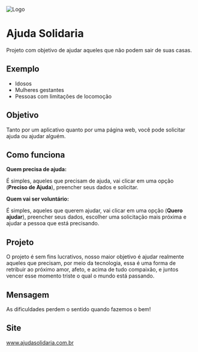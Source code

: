 ![Logo](https://github.com/ralmsdeveloper/ajudasolidaria/blob/master/assets/arte_app.png)

# Ajuda Solidaria
Projeto com objetivo de ajudar aqueles que não podem sair de suas casas.

## Exemplo
- Idosos
- Mulheres gestantes
- Pessoas com limitações de locomoção


## Objetivo
Tanto por um aplicativo quanto por uma página web, você pode solicitar ajuda ou ajudar alguém.

## Como funciona

**Quem precisa de ajuda:**

É simples, aqueles que precisam de ajuda, vai clicar em uma opção (**Preciso de Ajuda**), preencher seus dados e solicitar.



**Quem vai ser voluntário:**

É simples, aqueles que querem ajudar, vai clicar em uma opção (**Quero ajudar**), preencher seus dados, escolher uma solicitação mais próxima e ajudar a pessoa que está precisando.



## Projeto
O projeto é sem fins lucrativos, nosso maior objetivo é ajudar realmente aqueles que precisam, por meio da tecnologia, essa é uma forma de retribuir ao próximo amor, afeto, e acima de tudo compaixão, e juntos vencer esse momento triste o qual o mundo está passando.


## Mensagem
As dificuldades perdem o sentido quando fazemos o bem!

## Site
www.ajudasolidaria.com.br
